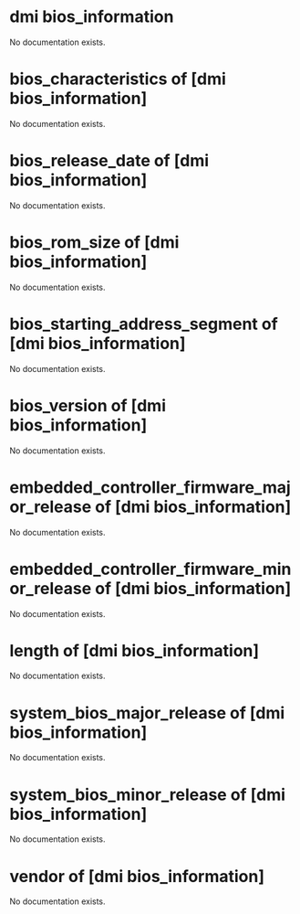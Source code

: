 # dmi bios_information

No documentation exists.

# bios_characteristics of [dmi bios_information]

No documentation exists.

# bios_release_date of [dmi bios_information]

No documentation exists.

# bios_rom_size of [dmi bios_information]

No documentation exists.

# bios_starting_address_segment of [dmi bios_information]

No documentation exists.

# bios_version of [dmi bios_information]

No documentation exists.

# embedded_controller_firmware_major_release of [dmi bios_information]

No documentation exists.

# embedded_controller_firmware_minor_release of [dmi bios_information]

No documentation exists.

# length of [dmi bios_information]

No documentation exists.

# system_bios_major_release of [dmi bios_information]

No documentation exists.

# system_bios_minor_release of [dmi bios_information]

No documentation exists.

# vendor of [dmi bios_information]

No documentation exists.
